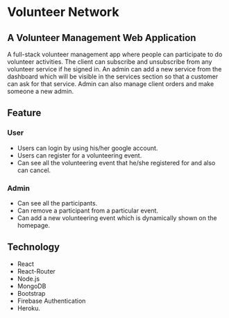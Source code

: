 
# Volunteer Network 
## A Volunteer Management  Web Application
A full-stack volunteer management app where people can participate to do volunteer activities. The client can subscribe and unsubscribe from any volunteer service if he signed in.  An admin can add a new service from the dashboard which will be visible in the services section so that a customer can ask for that service.  Admin can also manage client orders and make someone a new admin.

## Feature
 ### User
 - Users can login by using his/her google account.
 - Users can register for a volunteering event.
 - Can see all the volunteering event that he/she registered for and also can cancel.
 
 ### Admin 
 - Can see all the participants.
 - Can remove a participant from a particular event.
 - Can add a new volunteering event which is dynamically shown on the homepage.

## Technology
 - React 
 - React-Router
 - Node.js
 - MongoDB
 - Bootstrap
 - Firebase Authentication
 - Heroku.




